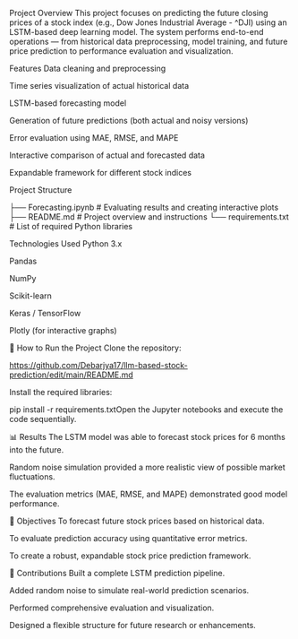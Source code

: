 Project Overview
This project focuses on predicting the future closing prices of a stock index (e.g., Dow Jones Industrial Average - ^DJI) using an LSTM-based deep learning model. The system performs end-to-end operations — from historical data preprocessing, model training, and future price prediction to performance evaluation and visualization.

Features
Data cleaning and preprocessing

Time series visualization of actual historical data

LSTM-based forecasting model

Generation of future predictions (both actual and noisy versions)

Error evaluation using MAE, RMSE, and MAPE

Interactive comparison of actual and forecasted data

Expandable framework for different stock indices


Project Structure

├── Forecasting.ipynb # Evaluating results and creating interactive plots
├── README.md                    # Project overview and instructions
└── requirements.txt             # List of required Python libraries

Technologies Used
Python 3.x

Pandas

NumPy

Scikit-learn

Keras / TensorFlow

Plotly (for interactive graphs)

🚀 How to Run the Project
Clone the repository:

https://github.com/Debarjya17/llm-based-stock-prediction/edit/main/README.md




Install the required libraries:


pip install -r requirements.txtOpen the Jupyter notebooks and execute the code sequentially.

📊 Results
The LSTM model was able to forecast stock prices for 6 months into the future.

Random noise simulation provided a more realistic view of possible market fluctuations.

The evaluation metrics (MAE, RMSE, and MAPE) demonstrated good model performance.

🎯 Objectives
To forecast future stock prices based on historical data.

To evaluate prediction accuracy using quantitative error metrics.

To create a robust, expandable stock price prediction framework.

🧠 Contributions
Built a complete LSTM prediction pipeline.

Added random noise to simulate real-world prediction scenarios.

Performed comprehensive evaluation and visualization.

Designed a flexible structure for future research or enhancements.
